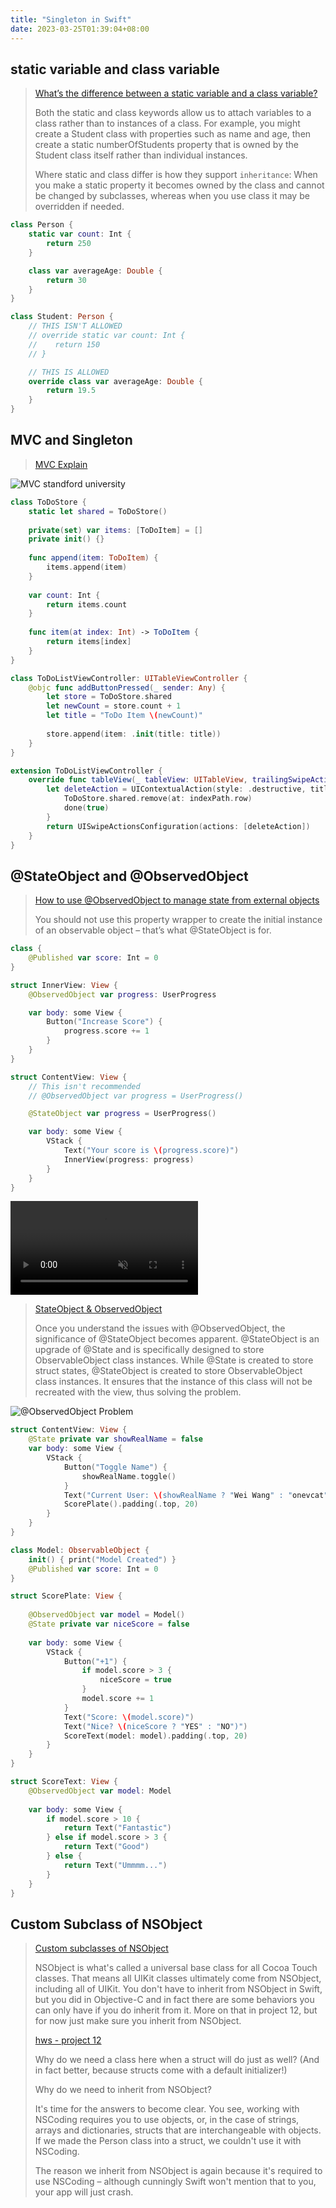 ```yaml
---
title: "Singleton in Swift"
date: 2023-03-25T01:39:04+08:00
---
```


## static variable and class variable

> [What’s the difference between a static variable and a class variable?](https://www.hackingwithswift.com/example-code/language/whats-the-difference-between-a-static-variable-and-a-class-variable)
>
> Both the static and class keywords allow us to attach variables to a class rather than to instances of a class. For example, you might create a Student class with properties such as name and age, then create a static numberOfStudents property that is owned by the Student class itself rather than individual instances.
>
> Where static and class differ is how they support `inheritance`: When you make a static property it becomes owned by the class and cannot be changed by subclasses, whereas when you use class it may be overridden if needed.

```swift
class Person {
    static var count: Int {
        return 250
    }

    class var averageAge: Double {
        return 30
    }
}

class Student: Person {
    // THIS ISN'T ALLOWED
    // override static var count: Int {
    //    return 150
    // }

    // THIS IS ALLOWED
    override class var averageAge: Double {
        return 19.5
    }
}
```

## MVC and Singleton

> [MVC Explain](https://onevcat.com/2018/05/mvc-wrong-use/)

![MVC standford university](https://onevcat.com/assets/images/2018/mvc.png)

```swift
class ToDoStore {
    static let shared = ToDoStore()
    
    private(set) var items: [ToDoItem] = []
    private init() {}
    
    func append(item: ToDoItem) {
        items.append(item)
    }
    
    var count: Int {
        return items.count
    }
    
    func item(at index: Int) -> ToDoItem {
        return items[index]
    }
}

class ToDoListViewController: UITableViewController {
    @objc func addButtonPressed(_ sender: Any) {
        let store = ToDoStore.shared
        let newCount = store.count + 1
        let title = "ToDo Item \(newCount)"
        
        store.append(item: .init(title: title))
    }
}

extension ToDoListViewController {
    override func tableView(_ tableView: UITableView, trailingSwipeActionsConfigurationForRowAt indexPath: IndexPath) -> UISwipeActionsConfiguration? {
        let deleteAction = UIContextualAction(style: .destructive, title: "Delete") { _, _, done in
            ToDoStore.shared.remove(at: indexPath.row)
            done(true)
        }
        return UISwipeActionsConfiguration(actions: [deleteAction])
    }
}
```

## @StateObject and @ObservedObject

> [How to use @ObservedObject to manage state from external objects](https://www.hackingwithswift.com/quick-start/swiftui/how-to-use-observedobject-to-manage-state-from-external-objects)
>
> You should not use this property wrapper to create the initial instance of an observable object – that’s what @StateObject is for.

```swift
class {
    @Published var score: Int = 0
}

struct InnerView: View {
    @ObservedObject var progress: UserProgress

    var body: some View {
        Button("Increase Score") {
            progress.score += 1
        }
    }
}

struct ContentView: View {
    // This isn't recommended
    // @ObservedObject var progress = UserProgress()

    @StateObject var progress = UserProgress()

    var body: some View {
        VStack {
            Text("Your score is \(progress.score)")
            InnerView(progress: progress)
        }
    }
}
```
<!-- markdownlint-disable MD033 -->
<video loop muted autoplay playsinline>
    <source src="https://www.hackingwithswift.com/img/books/quick-start/swiftui/how-to-use-observedobject-to-manage-state-from-external-objects-1.mp4" type="video/mp4">
</video>

<!-- markdown-lint -->
> [StateObject & ObservedObject](https://onevcat.com/2020/06/stateobject/)
>
> Once you understand the issues with @ObservedObject, the significance of @StateObject becomes apparent. @StateObject is an upgrade of @State and is specifically designed to store ObservableObject class instances. While @State is created to store struct states, @StateObject is created to store ObservableObject class instances. It ensures that the instance of this class will not be recreated with the view, thus solving the problem.

![@ObservedObject Problem](https://onevcat.com/assets/images/2020/stateobject_reset.gif)

```swift
struct ContentView: View {
    @State private var showRealName = false
    var body: some View {
        VStack {
            Button("Toggle Name") {
                showRealName.toggle()
            }
            Text("Current User: \(showRealName ? "Wei Wang" : "onevcat")")
            ScorePlate().padding(.top, 20)
        }
    }
}

class Model: ObservableObject {
    init() { print("Model Created") }
    @Published var score: Int = 0
}

struct ScorePlate: View {
    
    @ObservedObject var model = Model()
    @State private var niceScore = false
    
    var body: some View {
        VStack {
            Button("+1") {
                if model.score > 3 {
                    niceScore = true
                }
                model.score += 1
            }
            Text("Score: \(model.score)")
            Text("Nice? \(niceScore ? "YES" : "NO")")
            ScoreText(model: model).padding(.top, 20)
        }
    }
}

struct ScoreText: View {
    @ObservedObject var model: Model
    
    var body: some View {
        if model.score > 10 {
            return Text("Fantastic")
        } else if model.score > 3 {
            return Text("Good")
        } else {
            return Text("Ummmm...")
        }
    }
}
```

## Custom Subclass of NSObject

> [Custom subclasses of NSObject](https://www.hackingwithswift.com/read/10/5/custom-subclasses-of-nsobject)
>
> NSObject is what's called a universal base class for all Cocoa Touch classes. That means all UIKit classes ultimately come from NSObject, including all of UIKit. You don't have to inherit from NSObject in Swift, but you did in Objective-C and in fact there are some behaviors you can only have if you do inherit from it. More on that in project 12, but for now just make sure you inherit from NSObject.
>
> [hws - project 12](https://www.hackingwithswift.com/read/12/3/fixing-project-10-nscoding)
>
> Why do we need a class here when a struct will do just as well? (And in fact better, because structs come with a default initializer!)
>
> Why do we need to inherit from NSObject?
>
> It's time for the answers to become clear. You see, working with NSCoding requires you to use objects, or, in the case of strings, arrays and dictionaries, structs that are interchangeable with objects. If we made the Person class into a struct, we couldn't use it with NSCoding.
>
> The reason we inherit from NSObject is again because it's required to use NSCoding – although cunningly Swift won't mention that to you, your app will just crash.
